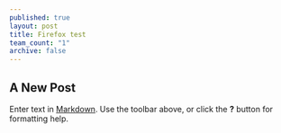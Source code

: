 ```yaml
---
published: true
layout: post
title: Firefox test
team_count: "1"
archive: false
---
```


## A New Post

Enter text in [Markdown](http://daringfireball.net/projects/markdown/). Use the toolbar above, or click the **?** button for formatting help.
